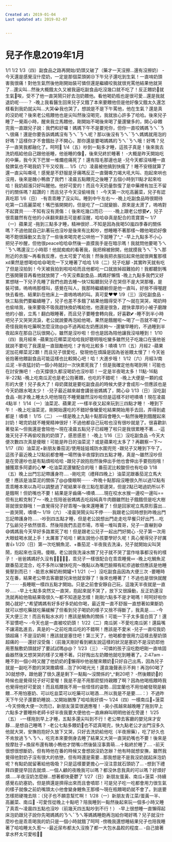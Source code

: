 ```yaml
---

Created at: 2019-01-04
Last updated at: 2019-02-07


---
```


# 兒子作息2019年1月


1/1
1/2
1/3（四）副食品之路再開始/奶頭又破了（藥才一天沒擦...還有沒擦奶）
\-今天還是感覺沒什麼奶，一定是那個菜頭粥😒下午兒子還吃到生氣！一直啃奶頭害我很痛！對他生氣然後他剛開始裝可憐但還是繼續咬我就很兇罵他結果他就哭了...還尖叫...然後大概餓太久又被我逼吃副食品吃沒幾口就不吃了！反正餵奶🤱就生氣😤唉，受不了他一直哭鬧只好去泡奶餵他。看他喝奶瓶也是很可愛...還是我就退奶呢⋯⋯？
\-晚上我看醫生回來兒子又餓了本來要餵他但是他好像又餓太久還怎樣看到我奶就尖叫...大哭😭我也哭了，想說是不是下午罵他，他在生氣？還是真的沒奶呢？後來老公瓶餵他也是尖叫然後沒喝完，我就放心許多了哈哈。後來兒子睡了一覺兩小時，醒來我立馬餵他，剛開始不喝後來喝了量還蠻多的，開心😃餵完我一直跟兒子說：我們和好囉！媽媽下午不是要兇你，但你一直咬媽媽ㄋㄟˉㄋㄟ很痛！還是你要告訴媽媽沒有ㄋㄟˉㄋㄟ呢？那以後沒有ㄋㄟˉㄋㄟ媽媽就用泡的好嗎？這樣你才不會餓肚子不開心，那你還是要喝媽媽的ㄋㄟˉㄋㄟ哦！好嗎？兒子一直笑我都融化了。呵呵🤭
1/4（五）吵到一點多才睡，這孩子真是！後來我去洗奶瓶給他自己跟他爸睡，他爸睡的像🐷，後來兒終於睡著！
\-大概是昨天開始吃的中藥，我今天下巴冒一堆爛痘痛死了！還有陰毛那邊也是
\-兒今天都沒啥睡一直發脾氣也不喝我奶下午又咬我....
1/5（六）凌晨被他搞到快瘋了！睡不安穩就算了還一直尖叫嘶吼！感覺是不舒服是牙痛嗎反正一直聲嘶力竭大吼大叫、抱起來哄也沒用，後來是醜小鴨救了我們！凌晨五點餵完之後睡了五個小時到11點才起來哈哈！我奶超漲只好叫醒他。他好可愛的！而且今天奶量恢復了是中藥裡有加王不留行的關係嗎？超讚的！而且兒子今天沒偷啃我！
\-今天第一次吃高麗菜，兒子有認真吃耶
1/6（日）
\-有乖乖睡了沒尖叫。睡到中午左右～
\-晚上吃副食品時很期待吃第一口高麗菜呢！嘴巴張開開的，但是吃了一口就變臉、原來是太燙了，嗚嗚對不起寶貝⋯⋯不知有沒有燙傷：（ 後來吃幾口而已⋯⋯
\-晚上跟老公想要💕，兒子很乖雖然有在他的小床翻來翻去可是都沒醒，哈哈😄真是配合的乖寶寶～
1/7（一）蘋果泥
\-拖到三點多才睡，精神很好...不知是因為我喝50嵐四季春的關係嗎？不過他就自己趴著玩也沒吵是後來有比較吵，想睡睡不著那樣～餵他喝奶好像喝不飽很躁動又去泡了一些後來喝完老公哄他一下就睡了^\_^
\-早上九點多不小心把兒子吵醒，但他很peace哈哈😄然後一直摸我手是在暗示嗎！我就問他要喝ㄋㄟˉㄋㄟ嗎還沒三小時耶！他就痴痴的看著我，我把棉被掀開，他就摸我ㄋㄟˉㄋㄟ那附近的衣服～再看我反應，也太可愛了哈我！然後我把衣服拉起來他就很興奮那樣xd果然是想喝哈哈😄喝完一下又睡著了哈哈
1/8（二）兒子吃腳
\-其實昨天就有吃了但是沒拍到！今天被我拍到啦哈哈而且他都吃一口就放掉超難拍的！我都聽到嘴巴張開聲音再看他就放開了
\-今天沒煮副食品...媽媽好懶惰
\-晚上九點多我們又好累想瞇一下兒子先睡了我們也跑去睡～快12點聽到兒子在哭但不是大哭那種，是裝可憐，嗚嗚嗚那樣叫，感覺在叫人，我那時繼續躺但是他一直叫，好捨不得喔趕快去看他、結果趴在他床上一直嗚嗚嗚的叫。真可愛❤️❤️
1/9（三）沒吃副食品
\-快三點我們要繼續睡了，兒子也差不多餓了結果他餓得受不了～就在哭哭，喝奶時也偷啃我，後來要吸不吸我趕快換奶嘴給他，他還是很急，趕快拿厚的小被子磨蹭他的小臉，立馬！翻白眼睡著，而且兒子要睡會轉向我，好喜歡💕
\-睡不到半小時吧兒子又哭哭流淚，老公就說要再泡給他喝，果然是餓醒啦～喝了一百就不喝了～奇怪我剛有吃藥啊怎麼沒效@@不過再給左奶應該夠～
\-還蠻早睡的，不過睡到半夜起床在那自己玩很開心，雖然是沒吵啦！但也是因為陪他讓我沒啥睡到！
1/10（四）我月經來
\-蘋果加花椰菜泥哈哈我好聰明哦吃蠻多雖然兒子吃幾口在張他爸就說不要吃了我還是一直鼓勵他吃！才有吃比較多！嘖嘖
1/11（五）月經2
\-蘋果泥加花椰菜泥2顆！而且兒子很愛吃，發現他在煩躁是因為爸爸餵太慢了！今天爸爸抱著他餵副食品可能這樣也比較開心吧！哈！大進步哦！
1/12（六）月經3/南瓜泥
\-半夜猛討奶一個小時就討一次快累死我了！但是我確定他有喝到啊！可能也在討安撫吧！
\-白天撐很久都沒喝奶也沒吵耶！一定是半夜喝太多！11點-16點半-22點
\-晚上吃南瓜泥也是老公抱著餵，也吃的不錯呢！
\-晚上大便是一顆的成形的大便！兒子長大了！母奶寶就是要吃副食品的時候大便才會成形～但應該也是今天奶跟水喝太少！
\-兒子最近越來越會講爸爸媽媽了，開心😃
1/13（日）沒吃副食品
\-剛才晚上睡太久吧他現在不睡覺雖然沒吵啦但是這樣不好吧嘖嘖！現在凌晨4點半！
1/14（一）油菜泥、蘋果泥
\-一樣半夜又起來玩到三四點才睡！
\-睡到下午！
\-晚上吃油菜泥，剛開始還吃的不錯好像蠻愛吃結果開始用手去回，弄得到處都是！嘖嘖！
1/15（二）
\-一樣是晚上九點十點那段會睡久一點然後睡到餓醒起來討奶！喝完奶就不睡覺精神很好！不過他都自己玩啦也沒有很吵就是了。很喜歡趴著發呆～但我還是會陪他～現在凌晨五點兒子已經睡了啦只是我很累睡不著...
\-這幾天兒子不再偷咬我的奶頭了，感恩感恩！
\-晚上
1/16（三）沒吃副食品
\-今天大便次數四次真是傻眼！可能是昨日的油菜泥？或是蘋果吃太多了？再觀察一下～
1/17（四）油菜泥+新朋友番茄泥/使用娃娃城防水圍兜兜
\-跟兒子又睡到下午了，這孩子最近晚上12點前都會睡一場然後半夜撐到四五點才睡，真是～雖然沒吵但是在旁邊吵也是有點煩啦哈哈
\-跟兒子說抱抱然後伸出手他也會伸出手要抱抱哦！擄獲眾多阿婆的心❤️
\-吃油菜泥還蠻配合的哦！番茄泥比較酸但也有吃😄
1/18（五）晚上出門忘記帶護身符....
\-剛吃完（禮拜四晚上）油菜泥跟番茄泥立馬大便！應該是油菜泥的關係了@@傻眼啊⋯⋯
\-昨晚十點那段沒睡很久所以過12點有乖乖睡本來以為可以調整過了呢結果半夜三點在那邊哭，但是2點已喝過奶所以不是餓啊！但奶嘴也不要！結果是牙齒痛～嘖嘖.......現在咬水水猴一邊咬一邊叫==但有比較克制了～
\-晚上恆陪爸爸媽媽去吃段純真牛肉麵雖然肚子餓餓但是吃大樹哥就很安靜哦！一直覺得兒子好乖喔～後來還睡著了！但是回家呢立馬原形露出...一直哭鬧，嘖嘖～
1/19（六）
\-凌晨哭鬧尖叫不停⋯⋯我跟老公同時想到昨晚出門忘記帶護身符.....
\-吵到四五點才睡，但是老公說想出門走走吃早餐只好出門....吃了弘爺兒子依然很乖、然後陪我們去逛市場，市場一堆叫賣哥，兒子一直嚇到😅😅媽媽我今天早好多路累死了啦！但是跟老公兒子一起出門好開心
\-兒子第一次用大眼蛙喝水就上手！太厲害了哈哈！網友說他小孩要學好久呢！真心覺得兒子好厲害👍
1/20（日）第一次吃鯛魚泥、+番茄泥
\-半夜我去洗澡，兒子就開始尖叫哭鬧，抱起來也沒用。傻眼。老公說我洗澡水關了兒子就不哭了當作啥事都沒有的樣子！
\-爸爸媽媽好久沒有🥰😘🥰😘😍，乖兒子一樣很配合在乖乖睡覺💤
\-晚上吃鯛魚泥跟番茄泥混合，吃不多所以蠻快吃完～晚點以為嘴巴臉頰有紅疹過敏但應該是他睡覺壓到而已！
\-能恩水解奶粉開罐+1
1/21（一）沒吃副食品因為大便三次
\-要睡時又在番，結果老公帶去客廳嬰兒床他就安靜了！後來也睡著了！不過也是很快就醒了⋯⋯
\-長睡眠一樣四五點才開始。只是之前會安靜自己玩，這幾天半夜就是一直吵.....
\-早上七點多突然又一直哭，抱起來就不哭了，放下又很躁動，反正奶還沒洗就再給他吸結果吸很久～都不知道是怎樣！剛剛六點多不是才喝嗎！呵呵好啦你開心就好^\_^希望媽媽有好多好多奶給你喝，最近胃一直不舒服一直想著如果斷奶就可以想吃藥就吃藥緩解了但看到兒子喝奶的樣子又捨不得斷了，我真是.....
\-今天大便三次！而且有點水水的！應該是鯛魚的關係！可能一下子太多蛋白質了！還不習慣吧～
\-今天也是一直被咬奶頭！
1/22（二）南瓜粥
\-不愛吃南瓜粥！還扁嘴不讓湯匙進去，真是的～之前吃南瓜吃的不錯啊！應該是不愛米
\-兒子一直咬我奶頭超痛！不是沒奶啊！應該就是塞住吧！第三天了，他喝都會很用力這樣去壓奶頭超痛的⋯⋯還好沒受傷：（前幾天剛好看到網友說這樣的狀況是塞奶不是沒奶耶他用蔥鬚敷奶頭就好了要試試嗎@@？
1/23（三）
\-可憐的孩子沒吃飽吧剛一直啃固齒器然後又想哭哭的樣子又睡不著。只好掏出左奶餵他就吃到睡著了。2:47am
\-睡不到一個小時又醒了他奶奶的🐻懶得吵他爸醒來餵奶🍼只好自己出馬，因為兒子就是一副吃不飽的哭哭撒嬌樣...泡了90喝光光！還哀幾聲表示不夠！再泡60喝了30就想停，跟他磨了很久還是剩下一點點～沒關係的^\_^剩20吧？
\-然後餵奶🍼的時候也是覺得兒子好可愛喔！我是不是不用那麽堅持親餵了啊？因為他喝瓶餵時我也覺得他好可愛說！而且瓶餵我不用一些怪怪的姿勢...回宜蘭也不用怕被發現是躺餵...不用怕塞奶、可以吃韭菜可以吃藥可以喝酒....所以我是不是要.....：）不過昨天下午兒子還要奶睡說...又開始猶豫了哈哈我好煩～
1/24（四）一樣南瓜🎃+菠菜
\-今天傍晚大便一次而已，新朋友菠菜很適應喔！
\-臭小孩越來越晚睡了拖到早上六點多才要睡拎老師卡好半夜我要大便他也一直麻麻叫明明他爸在旁邊！
1/25（五）
\-一樣拖到早上才睡，五點多還尖叫到不行！老公帶去客廳的嬰兒床才安靜....是想自己睡嗎？
\-老公七點多餵奶🍼也不認真喝完，快九點老公才出門沒多久他就大哭，安撫抱抱好久放下又哭，只好去洗奶給他吃（半夜擦藥），吃了好久也不肯放過ㄋㄟㄋㄟ，吃完本來要側身去睡了結果又大哭一直哭奶嘴也不要！後來是按摩肚子+換尿布還有醜小鴨他才閉嘴🤐️然後裝沒事賣萌....十點終於睡了....
\-前天很想很想斷奶，但有時他在番的時候又會想說沒奶怎辦？他有時就想安撫，雖然我覺得他對奶子沒有很大的依戀，但有時還是需要...那我想是不是我沒奶就起床泡奶呢？有點奶就留著給他吸吸？只是這樣要更擔心一沒注意就石頭奶了...
\-想到下禮拜四要提早回去就煩...一個人顧的夜晚我可以嗎？都沒休息我真的可以嗎？好煩好煩.....半夜沒奶怎麼辦...想著都快憂鬱了
1/27（日）新朋友蛋黃、南瓜+菠菜
\-持續感覺右奶塞奶，但是擠還是擠得出來而且會噴耶！可是兒子吃一吃都會用力很生氣的樣子就像之前奶嘴頭太小他會變身鯉魚王那樣～現在瓶餵喝奶就不會了。到底要怎樣把硬塊去除：（兒子也不願意幫忙啊！
1/28（一）新朋友青江菜/蛋黃一半、高麗菜、南瓜🎃
\-可愛恆從晚上十點吧？陪我睡到一點然後起來玩一個多小時又睡了真乖～凌晨四五點也沒吵（前幾天四五點吵到不行！）
\-早上很想睡一直懶得起床泡奶跟兒子說你先喝媽媽的ㄋㄟˉㄋㄟ等媽媽睡飽再泡給你喝好嗎？兒子就沒什麼吵也是乖乖喝我的奶只是一個小時就餓了呵呵
\-傍晚我還想睡結果兒子也陪我睡著了哈哈睡太久惹～
\-最近尿布都太久沒換了都一大包水晶餃的程度...
\-自己搶著拿水杯太可愛啦🥰🤣

